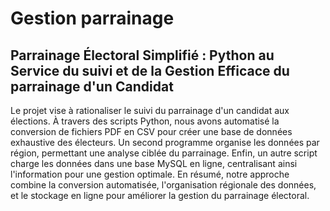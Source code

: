
# Gestion parrainage 

## Parrainage Électoral Simplifié : Python au Service du suivi et de la Gestion Efficace du parrainage d'un Candidat

Le projet vise à rationaliser le suivi du parrainage d'un candidat aux élections. 
À travers des scripts Python, nous avons automatisé la conversion de fichiers PDF en CSV 
pour créer une base de données exhaustive des électeurs. 
Un second programme organise les données par région, permettant une analyse ciblée du parrainage. 
Enfin, un autre script charge les données dans une base MySQL en ligne, centralisant ainsi l'information 
pour une gestion optimale. 
En résumé, notre approche combine la conversion automatisée, l'organisation régionale des données, 
et le stockage en ligne pour améliorer la gestion du parrainage électoral.
